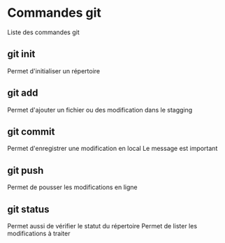 # Commandes git

Liste des commandes git

## git init

Permet d'initialiser un répertoire 


## git add
Permet d'ajouter un fichier ou des modification dans le stagging

## git commit
Permet d'enregistrer une modification en local
Le message est important

## git push
Permet de pousser les modifications en ligne

## git status
Permet aussi de vérifier le statut du répertoire
Permet de lister les modifications à traiter
